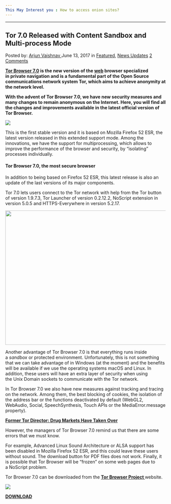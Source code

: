 ```yaml
---
This May Interest you : How to access onion sites?
---
```

---
Tor 7.0 Released with Content Sandbox and Multi-process Mode
---
<article class="post-listing post-20584 post type-post status-publish format-standard has-post-thumbnail hentry category-deepdot-news category-news-updates tag-2802 tag-content tag-download tag-mode tag-multiprocess tag-released tag-sandbox tag-tor">
    <div class="post-inner">
        <span>Posted by: <a href="https://www.deepdotweb.com/author/arjunvaishnav/" title="">Arjun Vaishnav </a></span>
    <span>June 13, 2017</span>
    <span>in <a href="https://www.deepdotweb.com/category/deepdot-news/" rel="category tag">Featured</a>, <a href="https://www.deepdotweb.com/category/news-updates/" rel="category tag">News Updates</a></span>
    <span><a href="https://www.deepdotweb.com/2017/06/13/tor-7-0-released-content-sandbox-multi-process-mode/#comments">2 Comments</a></span>
    </p>
    <div class="clear"></div>
    <div class="entry">
    <p><a id="post-20584-_gjdgxs"></a><a href="https://www.torproject.org/projects/torbrowser.html.en"><strong>Tor Browser 7.0</strong></a><strong> is the new version of the </strong><a href="http://www.muycomputer.com/2014/10/31/tor-browser-bundle/"><strong>web</strong></a><strong> browser specialized in private navigation and is a fundamental part of the Open Source communications network system Tor, which aims to achieve anonymity at the network level.</strong></p>
    <p><strong>With the advent of Tor Browser 7.0, we have new security measures and many changes to remain anonymous on the Internet. Here, you will find all the changes and improvements available in the latest official version of Tor Browser.</strong></p>
    <p><img class="wp-image-20585 aligncenter" src="https://www.deepdotweb.com/wp-content/uploads/2017/06/word-image-60.jpeg" srcset="https://www.deepdotweb.com/wp-content/uploads/2017/06/word-image-60.jpeg 817w, https://www.deepdotweb.com/wp-content/uploads/2017/06/word-image-60-300x163.jpeg 300w" sizes="(max-width: 817px) 100vw, 817px" /></p>
    <p>This is the first stable version and it is based on Mozilla Firefox 52 ESR, the latest version released in this extended support mode. Among the innovations, we have the support for multiprocessing, which allows to improve the performance of the browser and security, by &#8220;isolating&#8221; processes individually.</p>
    <h4><strong>Tor Browser 7.0, the most secure browser </strong></h4>
    <p>In addition to being based on Firefox 52 ESR, this latest release is also an update of the last versions of its major components.</p>
    <p>Tor 7.0 lets users connect to the Tor network with help from the Tor button of version 1.9.7.3, Tor Launcher of version 0.2.12.2, NoScript extension in version 5.0.5 and HTTPS-Everywhere in version 5.2.17.</p>
    <p><img class="wp-image-20586 aligncenter" src="https://www.deepdotweb.com/wp-content/uploads/2017/06/word-image-61.jpeg" width="709" height="422" srcset="https://www.deepdotweb.com/wp-content/uploads/2017/06/word-image-61.jpeg 989w, https://www.deepdotweb.com/wp-content/uploads/2017/06/word-image-61-300x179.jpeg 300w" sizes="(max-width: 709px) 100vw, 709px" /></p>
    <p>Another advantage of Tor Browser 7.0 is that everything runs inside a <em>sandbox</em> or protected environment. Unfortunately, this is not something that we can take advantage of in Windows (at the moment) and the benefits will be available if we use the operating systems macOS and Linux. In addition, these users will have an extra layer of security when using the Unix Domain sockets to communicate with the Tor network.</p>
    <p>In Tor Browser 7.0 we also have new measures against tracking and tracing on the network. Among them, the best blocking of cookies, the isolation of the address bar or the functions deactivated by default (WebGL2, WebAudio, Social, SpeechSynthesis, Touch APIs or the MediaError.message property).</p>
    <p><a href="https://www.deepdotweb.com/2017/06/07/former-tor-director-drug-markets-taken/"><strong>Former Tor Director: Drug Markets Have Taken Over</strong></a></p>
    <p>However, the managers of Tor Browser 7.0 remind us that there are some errors that we must know.</p>
    <p>For example, Advanced Linux Sound Architecture or ALSA support has been disabled in Mozilla Firefox 52 ESR, and this could leave these users without sound. The download button for PDF files does not work. Finally, it is possible that Tor Browser will be &#8220;frozen&#8221; on some web pages due to a NoScript problem.</p>
    <p>Tor Browser 7.0 can be downloaded from the <a href="https://www.torproject.org/projects/torbrowser.html.en"><strong>Tor Browser Project </strong></a>website.</p>
    <p><img class="wp-image-20587 aligncenter" src="https://www.deepdotweb.com/wp-content/uploads/2017/06/word-image-62.jpeg" srcset="https://www.deepdotweb.com/wp-content/uploads/2017/06/word-image-62.jpeg 701w, https://www.deepdotweb.com/wp-content/uploads/2017/06/word-image-62-300x191.jpeg 300w" sizes="(max-width: 701px) 100vw, 701px" /></p>
    <p><a href="https://www.torproject.org/projects/torbrowser.html.en"><strong>DOWNLOAD</strong></a></p>
    </div>
    <span style="display:none"><a href="https://www.deepdotweb.com/tag/70/" rel="tag">70</a> <a href="https://www.deepdotweb.com/tag/content/" rel="tag">content</a> <a href="https://www.deepdotweb.com/tag/download/" rel="tag">download</a> <a href="https://www.deepdotweb.com/tag/mode/" rel="tag">mode</a> <a href="https://www.deepdotweb.com/tag/multiprocess/" rel="tag">multiprocess</a> <a href="https://www.deepdotweb.com/tag/released/" rel="tag">released</a> <a href="https://www.deepdotweb.com/tag/sandbox/" rel="tag">sandbox</a> <a href="https://www.deepdotweb.com/tag/tor/" rel="tag">tor</a></span> <span style="display:none" class="updated">2017-06-13</span>
    <div style="display:none" class="vcard author" itemprop="author" itemscope itemtype="http://schema.org/Person"><strong class="fn" itemprop="name"><a href="https://www.deepdotweb.com/author/arjunvaishnav/" title="Posts by Arjun Vaishnav" rel="author">Arjun Vaishnav</a></strong></div>
    </div>
</article>


